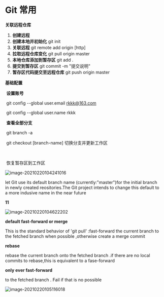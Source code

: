 # Git 常用



**关联远程仓库**

1. **创建远程**
2. **创建本地并初始化** git init
3. **关联远程** git remote add origin  [http]
4. **拉取远程仓库变化** git pull origin master
5. **本地仓库添加到暂存区** git add .
6. **提交到暂存区** git commit -m "提交说明"
7. **暂存区代码提交至远程仓库** git push origin master		

**基础配置**

​	**设置账号**

​	git config --global user.email rkkk@163.com

​	git config --global user.name rkkk

​	**查看全部分支**

​	git branch -a

​	git checkout [branch-name] 切换分支并更新工作区

​	

​	恢复暂存区到工作区







![image-20210220104241016](C:\Users\Administrator\AppData\Roaming\Typora\typora-user-images\image-20210220104241016.png)

let Git use its default branch name (currently:"master")for the initial branch in newly created reositories.The Git project intends to change this default to a more indusive name in the near future



**11**

![image-20210220104622202](C:\Users\Administrator\AppData\Roaming\Typora\typora-user-images\image-20210220104622202.png)

**default fast-forward or merge**

This is the standard behavior of 'git pull' :fast-forward the current branch to the fetched branch when possible ,otherwise create a merge commit

**rebase** 

rebase the current branch onto the fetched branch .if there are no local commits to rebase,this is equivalent to a fase-forward



**only ever fast-forward**

to the fetched branch . Fail if that is no possible





![image-20210220105116018](C:\Users\Administrator\AppData\Roaming\Typora\typora-user-images\image-20210220105116018.png)